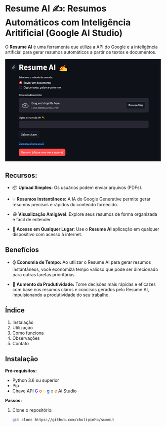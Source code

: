 # Resume AI ✍️: Resumos Automáticos com Inteligência Aritificial (Google AI Studio)

O **Resume AI** é uma ferramenta que utiliza a API do Google e a inteligência artificial para gerar resumos automáticos a partir de textos e documentos.

![Logo](docs/resume_ai_interface.png)

## Recursos:

-  📦 **Upload Simples:** Os usuários podem enviar arquivos (PDFs).
  
- 💡 **Resumos Instantâneos:** A IA do Google Generative permite gerar resumos precisos e rápidos do conteúdo fornecido.
  
- 😃 **Visualização Amigável**: Explore seus resumos de forma organizada e fácil de entender.
  
- 📲 **Acesso em Qualquer Lugar**: Use o **Resume AI** aplicação em qualquer dispositivo com acesso à internet.

## Benefícios

- ⌚️ **Economia de Tempo:** Ao utilizar o Resume AI para gerar resumos instantâneos, você economiza tempo valioso que pode ser direcionado para outras tarefas prioritárias.
  
- 🧱 **Aumento da Produtividade:** Tome decisões mais rápidas e eficazes com base nos resumos claros e concisos gerados pelo Resume AI, impulsionando a produtividade do seu trabalho.

## Índice

1. Instalação
2. Utilização
3. Como funciona
4. Observações
5. Contato

## Instalação

**Pré-requisitos:**

- Python 3.6 ou superior
- Pip
- Chave API <span style="color:blue;">G</span> <span style="color:red;">o</span> <span style="color:yellow;">o</span> <span style="color:blue;">g</span> <span style="color:green;">e</span> <span style="color:red;">e</span> Ai Studio

**Passos:**

1. Clone o repositório:
   ```bash
   git clone https://github.com/chulipinho/summit
